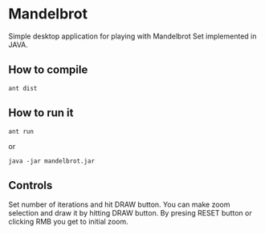 # Mandelbrot #

Simple desktop application for playing with Mandelbrot Set implemented in JAVA.

## How to compile ##

    ant dist

## How to run it ##

    ant run

or

    java -jar mandelbrot.jar

## Controls ##

Set number of iterations and hit DRAW button.
You can make zoom selection and draw it by hitting DRAW button.
By presing RESET button or clicking RMB you get to initial zoom.





